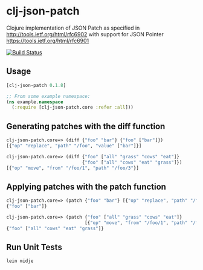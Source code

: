 clj-json-patch
==============

Clojure implementation of JSON Patch as specified in 
http://tools.ietf.org/html/rfc6902 with support for 
JSON Pointer https://tools.ietf.org/html/rfc6901

[![Build Status](https://travis-ci.org/daviddpark/clj-json-patch.png)](https://travis-ci.org/daviddpark/clj-json-patch)


Usage
-----
```clojure
[clj-json-patch 0.1.8]

;; From some example namespace:
(ns example.namespace
  (:require [clj-json-patch.core :refer :all]))
```

Generating patches with the diff function
-----------------------------------------

```clojure
clj-json-patch.core=> (diff {"foo" "bar"} {"foo" ["bar"]})
[{"op" "replace", "path" "/foo", "value" ["bar"]}]

clj-json-patch.core=> (diff {"foo" ["all" "grass" "cows" "eat"]}
                            {"foo" ["all" "cows" "eat" "grass"]})
[{"op" "move", "from" "/foo/1", "path" "/foo/3"}]
```

Applying patches with the patch function
-----------------------------------------

```clojure
clj-json-patch.core=> (patch {"foo" "bar"} [{"op" "replace", "path" "/foo", "value" ["bar"]}])
{"foo" ["bar"]}

clj-json-patch.core=> (patch {"foo" ["all" "grass" "cows" "eat"]}
                             [{"op" "move", "from" "/foo/1", "path" "/foo/3"}])
{"foo" ["all" "cows" "eat" "grass"]}
```

Run Unit Tests
--------------

```shell
lein midje
```
